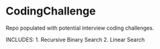 # CodingChallenge
Repo populated with potential interview coding challenges. 

INCLUDES: 
    1. Recursive Binary Search 
    2. Linear Search 
